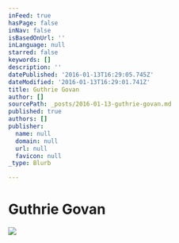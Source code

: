 ```yaml
---
inFeed: true
hasPage: false
inNav: false
isBasedOnUrl: ''
inLanguage: null
starred: false
keywords: []
description: ''
datePublished: '2016-01-13T16:29:05.745Z'
dateModified: '2016-01-13T16:29:01.741Z'
title: Guthrie Govan
author: []
sourcePath: _posts/2016-01-13-guthrie-govan.md
published: true
authors: []
publisher:
  name: null
  domain: null
  url: null
  favicon: null
_type: Blurb

---
```

# Guthrie Govan
![](https://the-grid-user-content.s3-us-west-2.amazonaws.com/56c5b11b-eee9-4e44-9207-02c8f3169ca6.jpg)